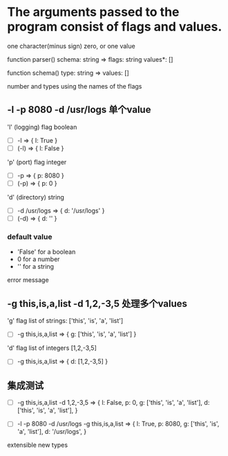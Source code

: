 # The arguments passed to the program consist of flags and values.

one character(minus sign) zero, or one value

function parser()
  schema: string => flags: string
                    values*: []

function schema()
  type: string => values: []

number and types
using the names of the flags

## -l -p 8080 -d /usr/logs  单个value

'l' (logging) flag
boolean

* [ ] -l => { l: True }
* [ ] (-l) => { l: False }

'p' (port) flag
integer

* [ ] -p => { p: 8080 }
* [ ] (-p) => { p: 0 }

'd' (directory)
string

* [ ] -d /usr/logs => { d: '/usr/logs' }
* [ ] (-d) => { d: '' }

### default value
- 'False' for a boolean
- 0 for a number
- '' for a string

error message

## -g this,is,a,list -d 1,2,-3,5  处理多个values

'g' flag
list of strings: ['this', 'is', 'a', 'list']

* [ ] -g this,is,a,list => { g: ['this', 'is', 'a', 'list'] }

'd' flag
list of integers [1,2,-3,5]

* [ ] -g this,is,a,list => { d: [1,2,-3,5] }

## 集成测试

* [ ] -g this,is,a,list -d 1,2,-3,5 => 
  { 
    l: False,
    p: 0,
    g: ['this', 'is', 'a', 'list'], 
    d: ['this', 'is', 'a', 'list'], 
  }

* [ ] -l -p 8080 -d /usr/logs -g this,is,a,list => 
  { 
    l: True,
    p: 8080,
    g: ['this', 'is', 'a', 'list'], 
    d: '/usr/logs', 
  }

extensible
new types
